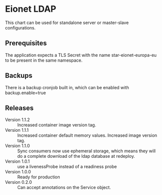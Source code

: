 # Eionet LDAP

This chart can be used for standalone server or master-slave configurations.

## Prerequisites
The application expects a TLS Secret with the name star-eionet-europa-eu to be present
in the same namespace.

## Backups
There is a backup cronjob built in, which can be enabled with backup.enable=true

## Releases

<dl>
<dt>Version 1.1.2</dt>
  <dd>Increased container image version tag. </dd>
  
  <dt>Version 1.1.1</dt>
  <dd>Increased container default memory values. Increased image version tag. </dd>
  
  <dt>Version 1.1.0</dt>
  <dd>Sync consumers now use ephemeral storage, which means they will 
      do a complete download of the ldap database at redeploy.</dd>

  <dt>Version 1.0.1</dt>
  <dd>use a livenessProbe instead of a readiness probe</dd>

  <dt>Version 1.0.0</dt>
  <dd>Ready for production</dd>

  <dt>Version 0.2.0</dt>
  <dd>Can accept annotations on the Service object.</dd>

</dl>

